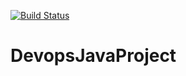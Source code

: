 [![Build Status](https://dev.azure.com/divyareddya1208/AzureJavaTemplate/_apis/build/status/divyapatil143.DevopsJavaProject?branchName=master)](https://dev.azure.com/divyareddya1208/AzureJavaTemplate/_build/latest?definitionId=1&branchName=master)
# DevopsJavaProject
